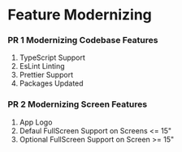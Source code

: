 # Feature Modernizing

### PR 1  Modernizing Codebase Features
1. TypeScript Support
2. EsLint Linting
3. Prettier Support
4. Packages Updated

### PR 2 Modernizing Screen Features
1. App Logo
2. Defaul FullScreen Support on Screens <= 15"
3. Optional FullScreen Support on Screen >= 15"

